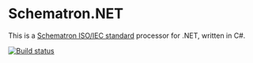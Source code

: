 # Schematron.NET

This is a [Schematron ISO/IEC standard](http://www.schematron.com/) processor 
for .NET, written in C#.

[![Build status](https://ci.appveyor.com/api/projects/status/74wvk575m9ofgpuy?svg=true)](https://ci.appveyor.com/project/MobileEssentials/schematron)
